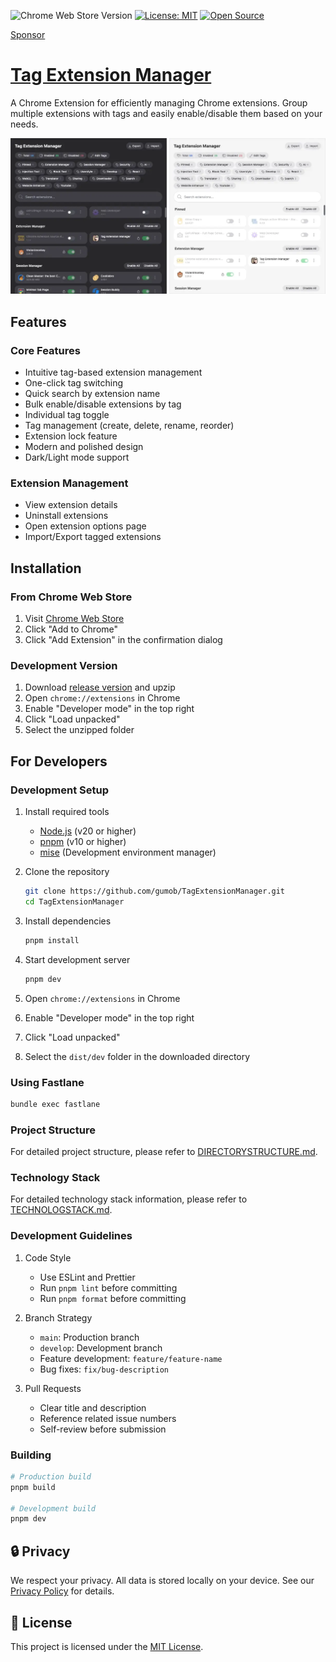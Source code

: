 ![Chrome Web Store Version](https://img.shields.io/chrome-web-store/v/mcnibmkpimlpgnlgkkhpgabkhdgngmca?style=flat&label=Chrome%20Extension)
[![License: MIT](https://img.shields.io/badge/License-MIT-yellow.svg)](https://opensource.org/licenses/MIT)
[![Open Source](https://img.shields.io/badge/Open%20Source-Yes-blue.svg)](https://github.com/gumob/TagExtensionManager)

<a class="github-button" href="https://github.com/sponsors/gumob" data-color-scheme="no-preference: light; light: light; dark: dark;" data-icon="octicon-heart" data-size="large" aria-label="Sponsor @gumob on GitHub">Sponsor</a>

# [Tag Extension Manager](https://github.com/gumob/TagExtensionManager)

A Chrome Extension for efficiently managing Chrome extensions. Group multiple extensions with tags and easily enable/disable them based on your needs.

<img src="screenshot.webp">

## Features

### Core Features

- Intuitive tag-based extension management
- One-click tag switching
- Quick search by extension name
- Bulk enable/disable extensions by tag
- Individual tag toggle
- Tag management (create, delete, rename, reorder)
- Extension lock feature
- Modern and polished design
- Dark/Light mode support

### Extension Management

- View extension details
- Uninstall extensions
- Open extension options page
- Import/Export tagged extensions

## Installation

### From Chrome Web Store

1. Visit [Chrome Web Store](https://chromewebstore.google.com/detail/tag-extension-manager/mcnibmkpimlpgnlgkkhpgabkhdgngmca)
2. Click "Add to Chrome"
3. Click "Add Extension" in the confirmation dialog

### Development Version

1. Download [release version](https://github.com/gumob/TagExtensionManager/releases) and upzip
2. Open `chrome://extensions` in Chrome
3. Enable "Developer mode" in the top right
4. Click "Load unpacked"
5. Select the unzipped folder

## For Developers

### Development Setup

1. Install required tools

   - [Node.js](https://nodejs.org/) (v20 or higher)
   - [pnpm](https://pnpm.io/) (v10 or higher)
   - [mise](https://mise.jdx.dev/) (Development environment manager)

2. Clone the repository

   ```bash
   git clone https://github.com/gumob/TagExtensionManager.git
   cd TagExtensionManager
   ```

3. Install dependencies

   ```bash
   pnpm install
   ```

4. Start development server

   ```bash
   pnpm dev
   ```

5. Open `chrome://extensions` in Chrome
6. Enable "Developer mode" in the top right
7. Click "Load unpacked"
8. Select the `dist/dev` folder in the downloaded directory

### Using Fastlane

```bash
bundle exec fastlane
```

### Project Structure

For detailed project structure, please refer to [DIRECTORYSTRUCTURE.md](./DIRECTORYSTRUCTURE.md).

### Technology Stack

For detailed technology stack information, please refer to [TECHNOLOGSTACK.md](./TECHNOLOGSTACK.md).

### Development Guidelines

1. Code Style

   - Use ESLint and Prettier
   - Run `pnpm lint` before committing
   - Run `pnpm format` before committing

2. Branch Strategy

   - `main`: Production branch
   - `develop`: Development branch
   - Feature development: `feature/feature-name`
   - Bug fixes: `fix/bug-description`

3. Pull Requests
   - Clear title and description
   - Reference related issue numbers
   - Self-review before submission

### Building

```bash
# Production build
pnpm build

# Development build
pnpm dev
```

## 🔒 Privacy

We respect your privacy. All data is stored locally on your device. See our [Privacy Policy](./PRIVACY.md) for details.

## 📝 License

This project is licensed under the [MIT License](./LICENSE).
